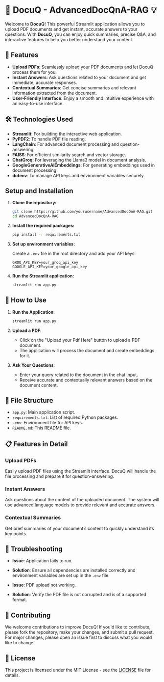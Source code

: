 # 📄 DocuQ - AdvancedDocQnA-RAG 💡

Welcome to **DocuQ**! This powerful Streamlit application allows you to upload PDF documents and get instant, accurate answers to your questions. With **DocuQ**, you can enjoy quick summaries, precise Q&A, and interactive features to help you better understand your content.

## 🚀 Features

- **Upload PDFs**: Seamlessly upload your PDF documents and let DocuQ process them for you.
- **Instant Answers**: Ask questions related to your document and get immediate, accurate responses.
- **Contextual Summaries**: Get concise summaries and relevant information extracted from the document.
- **User-Friendly Interface**: Enjoy a smooth and intuitive experience with an easy-to-use interface.

## 🛠️ Technologies Used

- **Streamlit**: For building the interactive web application.
- **PyPDF2**: To handle PDF file reading.
- **LangChain**: For advanced document processing and question-answering.
- **FAISS**: For efficient similarity search and vector storage.
- **ChatGroq**: For leveraging the Llama3 model in document analysis.
- **GoogleGenerativeAIEmbeddings**: For generating embeddings used in document processing.
- **dotenv**: To manage API keys and environment variables securely.

## Setup and Installation

1. **Clone the repository:**
 
   ```bash
   git clone https://github.com/yourusername/AdvancedDocQnA-RAG.git
   cd AdvancedDocQnA-RAG
   ```

2. **Install the required packages:**

   ```bash
   pip install -r requirements.txt
   ```

3. **Set up environment variables:**

   Create a `.env` file in the root directory and add your API keys:

   ```
   GROQ_API_KEY=your_groq_api_key
   GOOGLE_API_KEY=your_google_api_key
   ```

4. **Run the Streamlit application:**

   ```bash
   streamlit run app.py
   ```

## 🎨 How to Use

1. **Run the Application**:
   ```bash
   streamlit run app.py
   ```

2. **Upload a PDF**:
   - Click on the "Upload your Pdf Here" button to upload a PDF document.
   - The application will process the document and create embeddings for it.

3. **Ask Your Questions**:
   - Enter your query related to the document in the chat input.
   - Receive accurate and contextually relevant answers based on the document content.

## 📂 File Structure

- `app.py`: Main application script.
- `requirements.txt`: List of required Python packages.
- `.env`: Environment file for API keys.
- `README.md`: This README file.

## 📋 Features in Detail

### Upload PDFs
Easily upload PDF files using the Streamlit interface. DocuQ will handle the file processing and prepare it for question-answering.

### Instant Answers
Ask questions about the content of the uploaded document. The system will use advanced language models to provide relevant and accurate answers.

### Contextual Summaries
Get brief summaries of your document’s content to quickly understand its key points.

## 🔧 Troubleshooting

- **Issue**: Application fails to run.
- **Solution**: Ensure all dependencies are installed correctly and environment variables are set up in the `.env` file.

- **Issue**: PDF upload not working.
- **Solution**: Verify the PDF file is not corrupted and is of a supported format.

## 🌟 Contributing

We welcome contributions to improve DocuQ! If you'd like to contribute, please fork the repository, make your changes, and submit a pull request. For major changes, please open an issue first to discuss what you would like to change.

## 📝 License

This project is licensed under the MIT License - see the [LICENSE](https://github.com/MohdRasmil7/AdvancedDocQnA-RAG/blob/main/LICENSE) file for details.

